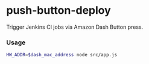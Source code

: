 # push-button-deploy

Trigger Jenkins CI jobs via Amazon Dash Button press.

### Usage

```bash
HW_ADDR=$dash_mac_address node src/app.js
```
